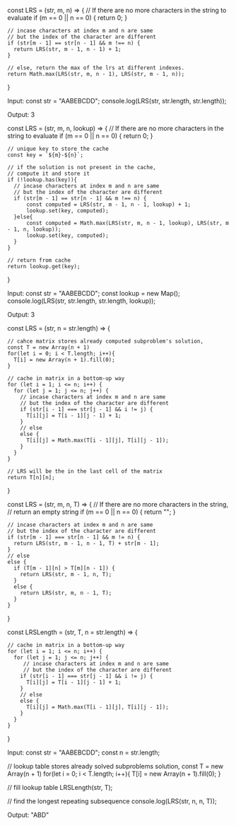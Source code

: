 const LRS = (str, m, n) => {
    // If there are no more characters in the string to evaluate
    if (m == 0 || n == 0) {
      return 0;
    }
  
    // incase characters at index m and n are same
    // but the index of the character are different
    if (str[m - 1] == str[n - 1] && m !== n) {
      return LRS(str, m - 1, n - 1) + 1;
    }
  
    // else, return the max of the lrs at different indexes.
    return Math.max(LRS(str, m, n - 1), LRS(str, m - 1, n));
  }


  Input:
const str = "AABEBCDD";
console.log(LRS(str, str.length, str.length));

Output:
3


const LRS = (str, m, n, lookup) => {
    // If there are no more characters in the string to evaluate
    if (m == 0 || n == 0) {
      return 0;
    }
    
    // unique key to store the cache
    const key = `${m}-${n}`;
    
    // if the solution is not present in the cache,
    // compute it and store it
    if (!lookup.has(key)){
      // incase characters at index m and n are same
      // but the index of the character are different
      if (str[m - 1] == str[n - 1] && m !== n) {
          const computed = LRS(str, m - 1, n - 1, lookup) + 1;
          lookup.set(key, computed);
      }else{
          const computed = Math.max(LRS(str, m, n - 1, lookup), LRS(str, m - 1, n, lookup));
          lookup.set(key, computed);
      }
    }
    
    // return from cache
    return lookup.get(key);
  }


  Input:
const str = "AABEBCDD";
const lookup = new Map();
console.log(LRS(str, str.length, str.length, lookup));

Output:
3



const LRS = (str, n = str.length) => {
 
    // cahce matrix stores already computed subproblem's solution,
    const T = new Array(n + 1)
    for(let i = 0; i < T.length; i++){
      T[i] = new Array(n + 1).fill(0);
    }
  
    // cache in matrix in a bottom-up way
    for (let i = 1; i <= n; i++) {
      for (let j = 1; j <= n; j++) {
        // incase characters at index m and n are same
        // but the index of the character are different
        if (str[i - 1] === str[j - 1] && i != j) {
          T[i][j] = T[i - 1][j - 1] + 1;
        }
        // else
        else {
          T[i][j] = Math.max(T[i - 1][j], T[i][j - 1]);
        }
      }
    }
  
    // LRS will be the in the last cell of the matrix
    return T[n][n];
  }



  const LRS = (str, m, n, T) => {
    // If there are no more characters in the string,
    // return an empty string
    if (m == 0 || n == 0) {
      return "";
    }
  
    // incase characters at index m and n are same
    // but the index of the character are different
    if (str[m - 1] === str[n - 1] && m != n) {
      return LRS(str, m - 1, n - 1, T) + str[m - 1];
    }
    // else
    else {
      if (T[m - 1][n] > T[m][n - 1]) {
        return LRS(str, m - 1, n, T);
      }
      else {
        return LRS(str, m, n - 1, T);
      }
    }
  }
  
  const LRSLength = (str, T, n = str.length) => {
   
    // cache in matrix in a bottom-up way
    for (let i = 1; i <= n; i++) {
      for (let j = 1; j <= n; j++) {
         // incase characters at index m and n are same
         // but the index of the character are different
        if (str[i - 1] === str[j - 1] && i != j) {
          T[i][j] = T[i - 1][j - 1] + 1;
        }
        // else
        else {
          T[i][j] = Math.max(T[i - 1][j], T[i][j - 1]);
        }
      }
    }
  }


  Input:
const str = "AABEBCDD";
const n = str.length;

  // lookup table stores already solved subproblems solution,
const T = new Array(n + 1)
for(let i = 0; i < T.length; i++){
  T[i] = new Array(n + 1).fill(0);
}

// fill lookup table
LRSLength(str, T);
 
// find the longest repeating subsequence
console.log(LRS(str, n, n, T));

Output:
"ABD"